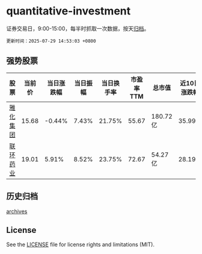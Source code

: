 # quantitative-investment

证券交易日，9:00-15:00，每半时抓取一次数据，按天[归档](archives)。

`更新时间：2025-07-29 14:53:03 +0800`

## 强势股票

|股票|当前价|当日涨跌幅|当日振幅|当日换手率|市盈率TTM|总市值|近10日涨跌幅|
|----|----|----|----|----|----|----|----|
|[雅化集团](https://xueqiu.com/S/SZ002497)|15.68|-0.44%|7.43%|21.75%|55.67|180.72亿|35.99%|
|[联环药业](https://xueqiu.com/S/SH600513)|19.01|5.91%|8.52%|23.75%|72.67|54.27亿|28.19%|

## 历史归档

[archives](archives)

## License

See the [LICENSE](LICENSE) file for license rights and limitations (MIT).